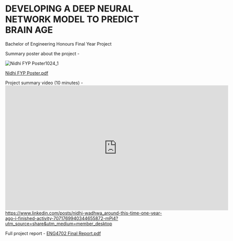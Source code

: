 # DEVELOPING A DEEP NEURAL NETWORK MODEL TO PREDICT BRAIN AGE
Bachelor of Engineering Honours Final Year Project

Summary poster about the project -

![Nidhi FYP Poster1024_1](https://github.com/nidhirw/EngineeringHonoursProject/assets/64818948/4afab634-f896-446e-be37-41e01af05ef1)

[Nidhi FYP Poster.pdf](https://github.com/nidhirw/EngineeringHonoursProject/files/11783963/Nidhi.FYP.Poster.pdf)

Project summary video (10 minutes) - 
[<iframe src="https://www.linkedin.com/embed/feed/update/urn:li:ugcPost:7071769373559967744?compact=1" height="399" width="710" frameborder="0" allowfullscreen="" title="Embedded post"></iframe>](https://www.linkedin.com/posts/nidhi-wadhwa_around-this-time-one-year-ago-i-finished-activity-7071769940344655872-mPi4?utm_source=share&utm_medium=member_desktop)https://www.linkedin.com/posts/nidhi-wadhwa_around-this-time-one-year-ago-i-finished-activity-7071769940344655872-mPi4?utm_source=share&utm_medium=member_desktop

Full project report -
[ENG4702 Final Report.pdf](https://github.com/nidhirw/EngineeringHonoursProject/files/11783965/ENG4702.Final.Report.pdf)
